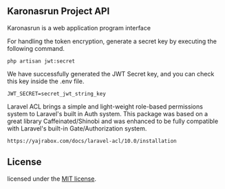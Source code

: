 ## Karonasrun Project API

Karonasrun is a web application program interface 


For handling the token encryption, generate a secret key by executing the following command.
```
php artisan jwt:secret
```
We have successfully generated the JWT Secret key, and you can check this key inside the .env file.
```
JWT_SECRET=secret_jwt_string_key
```

Laravel ACL brings a simple and light-weight role-based permissions system to Laravel's built in Auth system. This package was based on a great library Caffeinated/Shinobi and was enhanced to be fully compatible with Laravel's built-in Gate/Authorization system.
```
https://yajrabox.com/docs/laravel-acl/10.0/installation
```

## License

licensed under the [MIT license](https://opensource.org/licenses/MIT).

